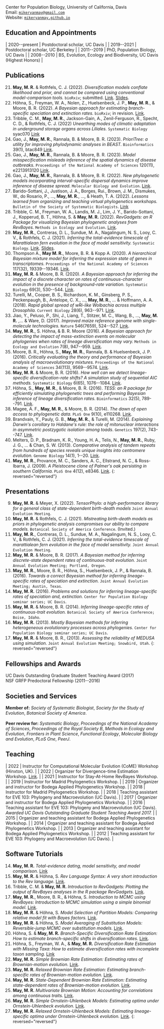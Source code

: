Center for Population Biology, University of California, Davis  
Email: [`mikeryanmay@gmail.com`](mailto:mikeryanmay@gmail.com)  
Website: [`mikeryanmay.github.io`](https://mikeryanmay.github.io)  

## Education and Appointments

| 2020--present | Postdoctoral scholar, UC Davis |
| 2019--2021    | Postdoctoral scholar, UC Berkeley |
| 2011--2019    | PhD, Population Biology, UC Davis |
| 2008--2010    | BS, Evolution, Ecology and Biodiversity, UC Davis (Highest Honors) |

## Publications

21. **May, M. R.** & Rothfels, C. J. (2022). *Diversification models conflate likelihood and prior, and cannot be compared using conventional model-comparison tools.* `bioRxiv`; submitted. [Link](https://www.biorxiv.org/content/10.1101/2021.07.12.452074v1). [Slides](https://www.youtube.com/watch?v=SWldXeWet68&feature=youtu.be).
20. Höhna, S., Freyman, W. A., Nolen, Z., Huelsenbeck, J. P., **May, M. R.**, & Moore, B. R. (2022). *A Bayesian approach for estimating branch-specific speciation and extinction rates.* `bioRxiv`; in revision. [Link](https://www.biorxiv.org/content/10.1101/2021.07.12.452074v1).
19. Tribble, C. M., **May, M. R.**, Jackson-Gain, A., Zenil-Ferguson, R., Specht, C. D., & Rothfels, C. J. (2022) *Unearthing modes of climatic adaptation in underground storage organs across Liliales.* `Systematic Biology` syac070 [Link](https://doi.org/10.1093/sysbio/syac070)
18. Gao, J., **May, M. R.**, Rannala, B. & Moore, B. R. (2023). *PrioriTree: a utility for improving phylodynamic analyses in BEAST.* `Bioinformatics` 39(1), btac849 [Link](https://academic.oup.com/bioinformatics/article/39/1/btac849/6967033).
17. Gao, J., **May, M. R.**, Rannala, B. & Moore, B. R. (2023). *Model misspecification misleads inference of the spatial dynamics of disease outbreaks.* `Proceedings of the National Academy of Sciences` 120(11), e2213913120 [Link](https://www.pnas.org/doi/10.1073/pnas.2213913120).
16. Gao, J., **May, M. R.**, Rannala, B. & Moore, B. R. (2022). *New phylogenetic models incorporating interval-specific dispersal dynamics improve inference of disease spread.* `Molecular Biology and Evolution`. [Link](https://doi.org/10.1093/molbev/msac159).
15. Barido-Sottani, J., Justison, J. A., Borges, Rui., Brown, J. M., Dismukes, W., do Rosario, P., \..., **May, M. R.**, \..., & Heath, T. A. (2022). *Lessons learned from organizing and teaching virtual phylogenetics workshops.* `Bulletin of the Society of Systematic Biologists`. [Link](https://doi.org/10.18061/bssb.v1i2.8425)
14. Tribble, C. M., Freyman, W. A., Landis, M. J., Lim, J. Y., Barido-Sottani, J., Kopperud, B. T., Höhna, S. & **May, M. R.** (2022). *RevGadgets: an R Package for visualizing Bayesian phylogenetic analyses from RevBayes.* `Methods in Ecology and Evolution`. [Link](https://doi.org/10.1111/2041-210X.13750).
13. **May, M. R.**, Contreras, D. L., Sundue, M. A., Nagalingum, N. S., Looy, C. V., & Rothfels, C. J. (2021). *Inferring the total-evidence timescale of Marattialean fern evolution in the face of model sensitivity.* `Systematic Biology`. [Link](https://doi.org/10.1093/sysbio/syab020). [Slides](https://www.youtube.com/watch?v=5H_u9bjn064).
12. Thompson A., **May M. R.**, Moore, B. R. & Kopp A. (2020). *A hierarchical Bayesian mixture model for inferring the expression state of genes in transcriptomes.* `Proceedings of the National Academy of Sciences` 117(32), 19339--19346. [Link](https://doi.org/10.1073/pnas.1919748117).
11. **May, M. R.** & Moore, B. R. (2020). *A Bayesian approach for inferring the impact of a discrete character on rates of continuous-character evolution in the presence of background-rate variation.* `Systematic Biology` 69(3), 530--544. [Link](https://doi.org/10.1093/sysbio/syz069).
10. Turelli, M., Cooper, B. S., Richardson, K. M., Ginsberg, P. S., Peckenpaugh, B., Antelope, C. X., \..., **May, M. R.**, \... & Hoffmann, A. A. (2018). *Rapid global spread of wRi-like Wolbachia across multiple Drosophila.* `Current Biology` 28(6), 963--971. [Link](https://linkinghub.elsevier.com/retrieve/pii/S0960982218301696).
9. Jiao, Y., Peluso, P., Shi, J., Liang, T., Stitzer, M. C., Wang, B., \..., **May, M. R.** ,\... & Ware, D. (2017). *Improved maize reference genome with single-molecule technologies.* `Nature` 546(7659), 524--527. [Link](https://www.nature.com/articles/nature22971).
8. **May, M. R.**, S. Höhna, & B. R. Moore (2016). *A Bayesian approach for detecting the impact of mass-extinction events on molecular phylogenies when rates of lineage diversification may vary.* `Methods in Ecology and Evolution` 7(8), 947--959. [Link](https://doi.org/10.1111/2041-210X.12563).
7. Moore, B. R., Höhna, S., **May, M. R.**, Rannala, B. & Huelsenbeck, J. P. (2016). *Critically evaluating the theory and performance of Bayesian analysis of macroevolutionary mixtures.* `Proceedings of the National Academy of Sciences` 34(113), 9569--9574. [Link](https://doi.org/10.1073/pnas.1518659113).
6. **May, M. R.** & Moore, B. R. (2016). *How well can we detect lineage-specific diversification-rate shifts? A simulation study of sequential AIC methods.* `Systematic Biology` 6(65), 1076--1084. [Link](https://doi.org/10.1093/sysbio/syw026).
5. Höhna, S., **May, M. R.**, & Moore, B. R. (2016). *TESS: an R package for efficiently simulating phylogenetic trees and performing Bayesian inference of lineage diversification rates.* `Bioinformatics` 32(5), 789--791. [Link](https://doi.org/10.1093/bioinformatics/btv651).
4. Magee, A. F., **May, M. R.**, & Moore, B. R. (2014). *The dawn of open access to phylogenetic data.* `PLoS One` 9(10), e110268. [Link](https://journals.plos.org/plosone/article?id=10.1371/journal.pone.0110268).
3. Brandvain, Y., Pauly, G. B., **May, M. R.**, & Turelli, M. (2014). *Explaining Darwin's corollary to Haldane's rule: the role of mitonuclear interactions in asymmetric postzygotic isolation among toads*. `Genetics` 197(2), 743--747. [Link](https://doi.org/10.1534/genetics.113.161133).
2. Melters, D. P., Bradnam, K. R., Young, H. A., Telis, N., **May, M. R.**, Ruby, J. G., \... & Chan, S. W. (2013). *Comparative analysis of tandem
repeats from hundreds of species reveals unique insights into centromere evolution.* `Genome Biology` 14(1), 1--20. [Link](https://genomebiology.biomedcentral.com/articles/10.1186/gb-2013-14-1-r10).
1. **May, M. R.**, Provance, M. C., Sanders, A. C., Ellstrand, N. C., & Ross-Ibarra, J. (2009). *A Pleistocene clone of Palmer's oak persisting in southern California.* `PLoS One` 4(12), e8346. [Link](https://journals.plos.org/plosone/article?id=10.1371/journal.pone.0008346).
{: reversed="reversed"}

## Presentations

9. **May, M. R.** & Meyer, X. (2022). *TensorPhylo: a high-performance library for a general class of state-dependent birth-death models* `Joint Annual Evolution Meeting`.
8. **May, M. R.** & Rothfels, C. J. (2021). *Mistreating birth-death models as priors in phylogenetic analysis compromises our ability to compare models.* `Botanical Society of America Conference`. (Invited.)
7. **May, M. R.**, Contreras, D. L., Sundue, M. A., Nagalingum, N. S., Looy, C. V., & Rothfels, C. J. (2021). *Inferring the total-evidence timescale of marattialean fern evolution in the face of model sensitivity.* `Joint Annual Evolution Meeting`.
6. **May, M. R.** & Moore, B. R. (2017). *A Bayesian method for inferring discrete-state dependent rates of continuous-trait evolution.* `Joint
Annual Evolution Meeting; Portland, Oregon`.
5. **May, M. R.**, Moore, B. R., Höhna, S., Huelsenbeck, J. P., & Rannala, B. (2016). *Towards a correct Bayesian method for inferring lineage-specific rates of speciation and extinction.* `Joint Annual Evolution Meeting; Austin, Texas`.
4. **May, M. R.** (2016). *Problems and solutions for inferring lineage-specific rates of speciation and, extinction.* `Center for Population Biology seminar series; UC Davis`.
3. **May, M. R.** & Moore, B. R. (2014). *Inferring lineage-specific rates of continuous-trait evolution.* `Botanical Society of America Conference; Boise, Idaho`.
2. **May, M. R.** (2013). *Mostly Bayesian methods for inferring heterogeneous evolutionary processes across phylogenies.* `Center for Population Biology seminar series; UC Davis`.
1. **May, M. R.** & Moore, B. R., (2013). *Assessing the reliability of MEDUSA using simulation.* `Joint Annual Evolution Meeting; Snowbird, Utah`.
{: reversed="reversed"}

## Fellowships and Awards

UC Davis Outstanding Graduate Student Teaching Award (2017)  
NSF GRFP Predoctoral Fellowship (2011--2016)

## Societies and Services

**Member of:** _Society of Systematic Biologist_, _Society for the Study of Evolution_, _Botanical Society of America_.  
<br/>
**Peer review for:** _Systematic Biology_, _Proceedings of the National Academy of Sciences_, _Proceedings of the Royal Society B_, _Methods in Ecology and Evolution_, _Frontiers in Plant Science_, _Functional Ecology_, _Molecular Biology and Evolution_, _PLoS One_, _PeerJ_.

## Teaching

| 2022 | Instructor for Computational Molecular Evolution (CoME) Workshop (Hinxton, UK). |
| 2022 | Organizer for Divergence-time Estimation Workshop. [Link](https://mikeryanmay.github.io/ted.workshop.github.io/). |
| 2021 | Instructor for Stay-At-Home RevBayes Workshop. |
| 2019 | Instructor for Madrid Phylogenetics Workshop. |
| 2019 | Organizer and instructor for Bodega Applied Phylogenetics Workshop. |
| 2018 | Instructor for Madrid Phylogenetics Workshop. |
| 2018 | Teaching assistant for EVE 103: Phylogeny and Macroevolution (UC Davis). |
| 2017 | Organizer and instructor for Bodega Applied Phylogenetics Workshop. |
| 2016 | Teaching assistant for EVE 103: Phylogeny and Macroevolution (UC Davis). _Awarded UC Davis Outstanding Graduate Student Teaching Award 2017._ |
| 2015 | Organizer and teaching assistant for Bodega Applied Phylogenetics Workshop. |
| 2014 | Organizer and teaching assistant for Bodega Applied Phylogenetics Workshop. |
| 2013 | Organizer and teaching assistant for Bodega Applied Phylogenetics Workshop. |
| 2012 | Teaching assistant for EVE 103: Phylogeny and Macroevolution (UC Davis). |

## Software Tutorials

14. **May, M. R.** *Total-evidence dating, model sensitivity, and model comparison.* [Link](https://revbayes.github.io/tutorials/ted_workflow/)
13. **May, M. R.** & Höhna, S. *Rev Language Syntax: A very short introduction to the Rev language.* [Link](https://revbayes.github.io/tutorials/intro/rev.html).
12. Tribble, C. M. & **May, M. R.** *Introduction to RevGadgets: Plotting the output of RevBayes analyses in the R package RevGadgets.* [Link](https://revbayes.github.io/tutorials/intro/revgadgets.html).
11. **May, M. R.**, Moore, B. R., & Höhna, S. *Introduction to MCMC using RevBayes: Introduction to MCMC simulation using a simple binomial model.* [Link](https://revbayes.github.io/tutorials/mcmc/binomial.html).
10. **May, M. R.** & Höhna, S. *Model Selection of Partition Models: Comparing relative model fit with Bayes factors.* [Link](https://revbayes.github.io/tutorials/model_selection_bayes_factors/bf_partition_model.html).
9. **May, M. R.** & Höhna, S. *Model Averaging of Substitution Models: Reversible-jump MCMC over substitution models.* [Link](https://revbayes.github.io/tutorials/model_selection_bayes_factors/bf_subst_model_rj.html).
8. Höhna, S. & **May, M. R.** *Branch-Specific Diversification Rate Estimation: How to estimate branch-specific shifts in diversification rates.* [Link](https://revbayes.github.io/tutorials/divrate/branch_specific.html).
7. Höhna, S., Freyman, W. A., & **May, M. R.** *Diversification Rate Estimation with Missing Taxa: How to estimate diversification rates with incomplete taxon sampling.* [Link](https://revbayes.github.io/tutorials/divrate/sampling.html)
6. **May, M. R.** *Simple Brownian Rate Estimation: Estimating rates of Brownian-motion evolution.* [Link](https://revbayes.github.io/tutorials/cont_traits/simple_bm.html).
5. **May, M. R.** *Relaxed Brownian Rate Estimation: Estimating branch-specific rates of Brownian-motion evolution.* [Link](https://revbayes.github.io/tutorials/cont_traits/relaxed_bm.html).
4. **May, M. R.** *State-Dependent Brownian Rate Estimation: Estimating state-dependent rates of Brownian-motion evolution.* [Link](https://revbayes.github.io/tutorials/cont_traits/state_dependent_bm.html).
3. **May, M. R.** *Multivariate Brownian Motion: Accounting for correlations among continuous traits.* [Link](https://revbayes.github.io/tutorials/cont_traits/multivariate_bm.html).
2. **May, M. R.** *Simple Ornstein-Uhlenbeck Models: Estimating optima under Ornstein-Uhlenbeck evolution.* [Link](https://revbayes.github.io/tutorials/cont_traits/simple_ou.html).
1. **May, M. R.** *Relaxed Ornstein-Uhlenbeck Models: Estimating lineage-specific optima under Ornstein-Uhlenbeck evolution.* [Link](https://revbayes.github.io/tutorials/cont_traits/relaxed_ou.html).
{: reversed="reversed"}
